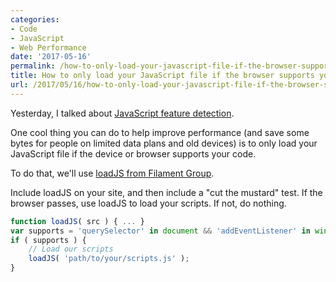```yaml
---
categories:
- Code
- JavaScript
- Web Performance
date: '2017-05-16'
permalink: /how-to-only-load-your-javascript-file-if-the-browser-supports-your-code/
title: How to only load your JavaScript file if the browser supports your code
url: /2017/05/16/how-to-only-load-your-javascript-file-if-the-browser-supports-your-code
---
```


Yesterday, I talked about [JavaScript feature detection](/javascript-feature-detection/).

One cool thing you can do to help improve performance (and save some bytes for people on limited data plans and old devices) is to only load your JavaScript file if the device or browser supports your code.

To do that, we'll use [loadJS from Filament Group](https://github.com/filamentgroup/loadJS/).

Include loadJS on your site, and then include a "cut the mustard" test. If the browser passes, use loadJS to load your scripts. If not, do nothing.

```javascript
function loadJS( src ) { ... }
var supports = 'querySelector' in document && 'addEventListener' in window;
if ( supports ) {
    // Load our scripts
    loadJS( 'path/to/your/scripts.js' );
}
```